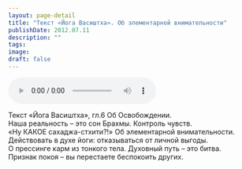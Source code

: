 ```yaml
---
layout: page-detail
title: "Текст «Йога Васиштха». Об элементарной внимательности"
publishDate: 2012.07.11
description: ""
tags:
image:
draft: false
---
```


<audio title="2012.07.11 - Текст «Йога Васиштха». Об элементарной внимательности.mp3" src="https://filer-api.advayta.org/v1.0/public/files/72830" controls=""></audio>

 Текст «Йога Васиштха», гл.6 Об Освобождении.  
Наша реальность – это сон Брахмы. Контроль чувств.  
«Ну КАКОЕ сахаджа-стхити?!» Об элементарной внимательности.  
Действовать в духе йоги: отказываться от личной выгоды.  
О прессинге карм из тонкого тела. Духовный путь – это битва.  
Признак покоя – вы перестаете беспокоить других.  

  
